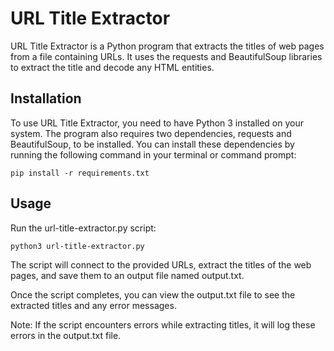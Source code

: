# URL Title Extractor
URL Title Extractor is a Python program that extracts the titles of web pages from a file containing URLs. It uses the requests and BeautifulSoup libraries to extract the title and decode any HTML entities.

## Installation
To use URL Title Extractor, you need to have Python 3 installed on your system. The program also requires two dependencies, requests and BeautifulSoup, to be installed. You can install these dependencies by running the following command in your terminal or command prompt:
```shell
pip install -r requirements.txt
```

## Usage
Run the url-title-extractor.py script:

```shell
python3 url-title-extractor.py
```

The script will connect to the provided URLs, extract the titles of the web pages, and save them to an output file named output.txt.

Once the script completes, you can view the output.txt file to see the extracted titles and any error messages.

Note: If the script encounters errors while extracting titles, it will log these errors in the output.txt file.